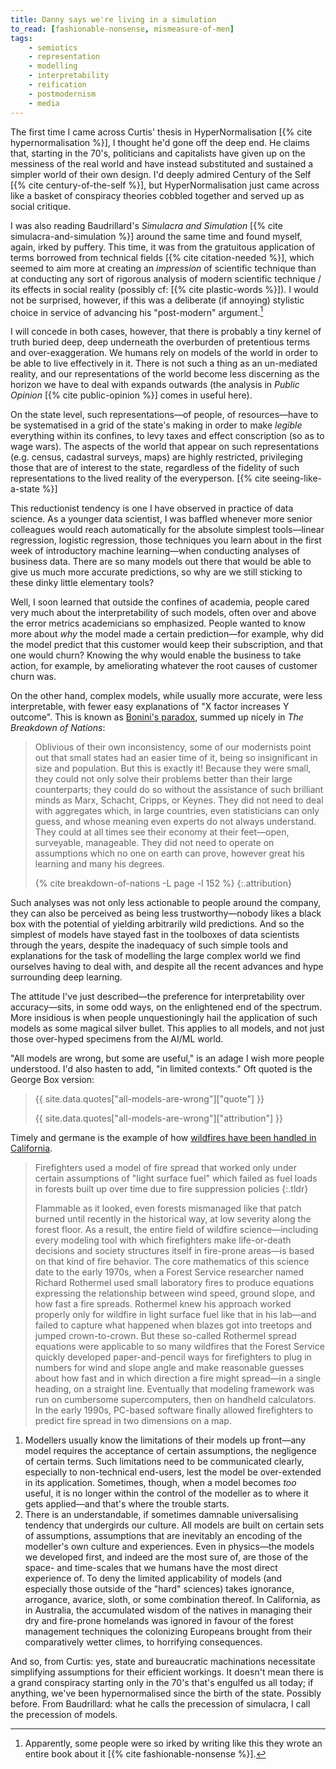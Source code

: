 ```yaml
---
title: Danny says we're living in a simulation
to_read: [fashionable-nonsense, mismeasure-of-men]
tags:
    - semiotics
    - representation
    - modelling
    - interpretability
    - reification
    - postmodernism
    - media
---
```


The first time I came across Curtis' thesis in HyperNormalisation [{% cite
hypernormalisation %}], I thought he'd gone off the deep end. He claims that,
starting in the 70's, politicians and capitalists have given up on the
messiness of the real world and have instead substituted and sustained a
simpler world of their own design. I'd deeply admired Century of the Self [{%
cite century-of-the-self %}], but HyperNormalisation just came across like a
basket of conspiracy theories cobbled together and served up as social
critique.

I was also reading Baudrillard's *Simulacra and Simulation* [{% cite
simulacra-and-simulation %}] around the same time and found myself, again,
irked by puffery. This time, it was from the gratuitous application of terms
borrowed from technical fields [{% cite citation-needed %}], which seemed to
aim more at creating an *impression* of scientific technique than at
conducting any sort of rigorous analysis of modern scientific technique / its
effects in social reality (possibly cf: [{% cite plastic-words %}]). I would
not be surprised, however, if this was a deliberate (if annoying) stylistic
choice in service of advancing his "post-modern" argument.[^1]

I will concede in both cases, however, that there is probably a tiny kernel of
truth buried deep, deep underneath the overburden of pretentious terms and
over-exaggeration. We humans rely on models of the world in order to be able
to live effectively in it. There is not such a thing as an un-mediated
reality, and our representations of the world become less discerning as the
horizon we have to deal with expands outwards (the analysis in *Public
Opinion* [{% cite public-opinion %}] comes in useful here).

On the state level, such representations—of people, of resources—have to be
systematised in a grid of the state's making in order to make *legible*
everything within its confines, to levy taxes and effect conscription (so as
to wage wars). The aspects of the world that appear on such representations
(e.g. census, cadastral surveys, maps) are highly restricted, privileging
those that are of interest to the state, regardless of the fidelity of such
representations to the lived reality of the everyperson. [{%
cite seeing-like-a-state %}]

This reductionist tendency is one I have observed in practice of data science.
As a younger data scientist, I was baffled whenever more senior colleagues
would reach automatically for the absolute simplest tools—linear regression,
logistic regression, those techniques you learn about in the first week of
introductory machine learning—when conducting analyses of business data. There
are so many models out there that would be able to give us much more accurate
predictions, so why are we still sticking to these dinky little elementary
tools?

Well, I soon learned that outside the confines of academia, people cared very
much about the interpretability of such models, often over and above the error
metrics academicians so emphasized. People wanted to know more about *why* the
model made a certain prediction—for example, why did the model predict that
this customer would keep their subscription, and that one would churn? Knowing
the why would enable the business to take action, for example, by ameliorating
whatever the root causes of customer churn was.

On the other hand, complex models, while usually more accurate, were less
interpretable, with fewer easy explanations of "X factor increases Y outcome".
This is known as [Bonini's paradox][bonini], summed up nicely in *The
Breakdown of Nations*:

> Oblivious of their own inconsistency, some of our modernists point out that
> small states had an easier time of it, being so insignificant in size and
> population. But this is exactly it! Because they were small, they could not
> only solve their problems better than their large counterparts; they could
> do so without the assistance of such brilliant minds as Marx, Schacht,
> Cripps, or Keynes. They did not need to deal with aggregates which, in large
> countries, even statisticians can only guess, and whose meaning even experts
> do not always understand. They could at all times see their economy at their
> feet—open, surveyable, manageable. They did not need to operate on
> assumptions which no one on earth can prove, however great his learning and
> many his degrees.
> 
> {% cite breakdown-of-nations -L page -l 152 %}
> {:.attribution}

Such analyses was not only less actionable to people around the company, they
can also be perceived as being less trustworthy—nobody likes a black box with
the potential of yielding arbitrarily wild predictions. And so the simplest of
models have stayed fast in the toolboxes of data scientists through the years,
despite the inadequacy of such simple tools and explanations for the task of
modelling the large complex world we find ourselves having to deal with, and
despite all the recent advances and hype surrounding deep learning.

The attitude I've just described—the preference for interpretability over
accuracy—sits, in some odd ways, on the enlightened end of the spectrum. More
insidious is when people unquestioningly hail the application of such models
as some magical silver bullet. This applies to all models, and not just those
over-hyped specimens from the AI/ML world.

"All models are wrong, but some are useful," is an adage I wish more people
understood. I'd also hasten to add, "in limited contexts." Oft quoted is the
George Box version:

> {{ site.data.quotes["all-models-are-wrong"]["quote"] }}
>
> {{ site.data.quotes["all-models-are-wrong"]["attribution"] }}

Timely and germane is the example of how [wildfires have been handled in
California][wildfire].

> Firefighters used a model of fire spread that worked only under certain
> assumptions of "light surface fuel" which failed as fuel loads in forests
> built up over time due to fire suppression policies
> {:.tldr}
>
> Flammable as it looked, even forests mismanaged like that patch burned until
> recently in the historical way, at low severity along the forest floor. As a
> result, the entire field of wildfire science—including every modeling tool
> with which firefighters make life-or-death decisions and society structures
> itself in fire-prone areas—is based on that kind of fire behavior. The core
> mathematics of this science date to the early 1970s, when a Forest Service
> researcher named Richard Rothermel used small laboratory fires to produce
> equations expressing the relationship between wind speed, ground slope, and
> how fast a fire spreads. Rothermel knew his approach worked properly only
> for wildfire in light surface fuel like that in his lab—and failed to
> capture what happened when blazes got into treetops and jumped
> crown-to-crown. But these so-called Rothermel spread equations were
> applicable to so many wildfires that the Forest Service quickly developed
> paper-and-pencil ways for firefighters to plug in numbers for wind and slope
> angle and make reasonable guesses about how fast and in which direction a
> fire might spread—in a single heading, on a straight line. Eventually that
> modeling framework was run on cumbersome supercomputers, then on handheld
> calculators. In the early 1990s, PC-based software finally allowed
> firefighters to predict fire spread in two dimensions on a map.

1.  Modellers usually know the limitations of their models up front—any model
    requires the acceptance of certain assumptions, the negligence of certain
    terms. Such limitations need to be communicated clearly, especially to
    non-technical end-users, lest the model be over-extended in its
    application. Sometimes, though, when a model becomes _too_ useful, it is
    no longer within the control of the modeller as to where it gets
    applied—and that's where the trouble starts.
2.  There is an understandable, if sometimes damnable universalising tendency
    that undergirds our culture. All models are built on certain sets of
    assumptions, assumptions that are inevitably an encoding of the modeller's
    own culture and experiences. Even in physics—the models we developed
    first, and indeed are the most sure of, are those of the space- and
    time-scales that we humans have the most direct experience of. To deny the
    limited applicability of models (and especially those outside of the
    "hard" sciences) takes ignorance, arrogance, avarice, sloth, or some
    combination thereof. In California, as in Australia, the accumulated
    wisdom of the natives in managing their dry and fire-prone homelands was
    ignored in favour of the forest management techniques the colonizing
    Europeans brought from their comparatively wetter climes, to horrifying
    consequences.

And so, from Curtis: yes, state and bureaucratic machinations necessitate
simplifying assumptions for their efficient workings. It doesn't mean there is
a grand conspiracy starting only in the 70's that's engulfed us all today; if
anything, we've been hypernormalised since the birth of the state. Possibly
before. From Baudrillard: what he calls the precession of simulacra, I call the
precession of models.

[bonini]: https://en.wikipedia.org/wiki/Bonini%27s_paradox
[wildfire]: https://www.wired.com/story/west-coast-california-wildfire-infernos/

[^1]: Apparently, some people were so irked by writing like this they wrote an
    entire book about it [{% cite fashionable-nonsense %}].